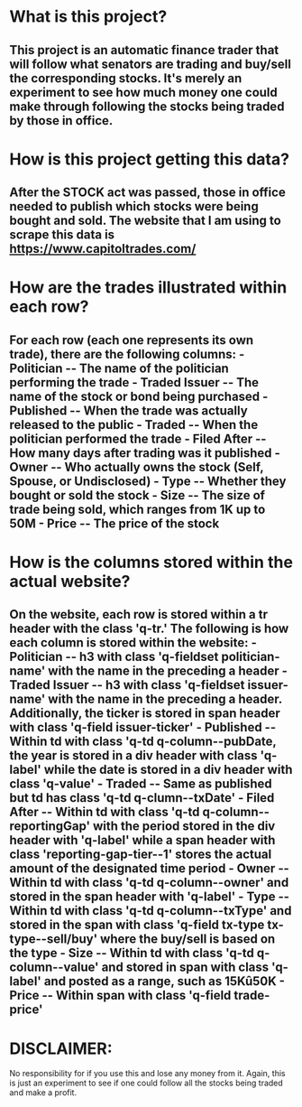 # What is this project?
This project is an automatic finance trader that will follow what senators are
trading and buy/sell the corresponding stocks. It's merely an experiment to
see how much money one could make through following the stocks being traded
by those in office.
---
# How is this project getting this data?
After the STOCK act was passed, those in office needed to publish which stocks
were being bought and sold. The website that I am using to scrape this data is
https://www.capitoltrades.com/
---
# How are the trades illustrated within each row?
For each row (each one represents its own trade), there are the following columns:
    - Politician -- The name of the politician performing the trade
    - Traded Issuer -- The name of the stock or bond being purchased
    - Published -- When the trade was actually released to the public
    - Traded -- When the politician performed the trade
    - Filed After -- How many days after trading was it published
    - Owner -- Who actually owns the stock (Self, Spouse, or Undisclosed)
    - Type -- Whether they bought or sold the stock
    - Size -- The size of trade being sold, which ranges from 1K up to 50M
    - Price -- The price of the stock
---
# How is the columns stored within the actual website?
On the website, each row is stored within a tr header with the class 'q-tr.'
The following is how each column is stored within the website:
    - Politician -- h3 with class 'q-fieldset politician-name' with the name
                    in the preceding a header
    - Traded Issuer -- h3 with class 'q-fieldset issuer-name' with the name
                       in the preceding a header. Additionally, the ticker
                       is stored in span header with class
                       'q-field issuer-ticker'
    - Published -- Within td with class 'q-td q-column--pubDate, the year is
                   stored in a div header with class 'q-label' while the date
                   is stored in a div header with class 'q-value'
    - Traded -- Same as published but td has class 'q-td q-clumn--txDate'
    - Filed After -- Within td with class 'q-td q-column--reportingGap' with
                     the period stored in the div header with 'q-label' while a
                     span header with class 'reporting-gap-tier--1' stores the
                     actual amount of the designated time period 
    - Owner -- Within td with class 'q-td q-column--owner' and stored in the
               span header with 'q-label'
    - Type -- Within td with class 'q-td q-column--txType' and stored in the
              span with class 'q-field tx-type tx-type--sell/buy' where the
              buy/sell is based on the type
    - Size -- Within td with class 'q-td q-column--value' and stored in span
              with class 'q-label' and posted as a range, such as 15Kû50K
    - Price -- Within span with class 'q-field trade-price'
---
# DISCLAIMER:
No responsibility for if you use this and lose any money from it. Again, this
is just an experiment to see if one could follow all the stocks being traded
and make a profit.
